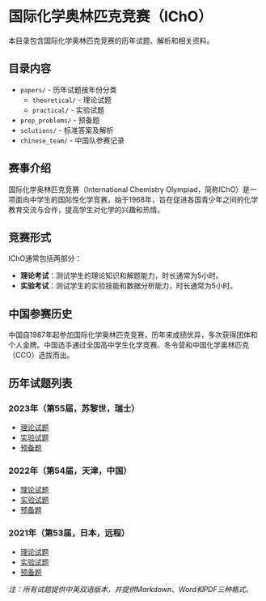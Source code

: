 # 国际化学奥林匹克竞赛（IChO）

本目录包含国际化学奥林匹克竞赛的历年试题、解析和相关资料。

## 目录内容

- `papers/` - 历年试题按年份分类
  - `theoretical/` - 理论试题
  - `practical/` - 实验试题
- `prep_problems/` - 预备题
- `solutions/` - 标准答案及解析
- `chinese_team/` - 中国队参赛记录

## 赛事介绍

国际化学奥林匹克竞赛（International Chemistry Olympiad，简称IChO）是一项面向中学生的国际性化学竞赛，始于1968年，旨在促进各国青少年之间的化学教育交流与合作，提高学生对化学的兴趣和热情。

## 竞赛形式

IChO通常包括两部分：
- **理论考试**：测试学生的理论知识和解题能力，时长通常为5小时。
- **实验考试**：测试学生的实验技能和数据分析能力，时长通常为5小时。

## 中国参赛历史

中国自1987年起参加国际化学奥林匹克竞赛，历年来成绩优异，多次获得团体和个人金牌。中国选手通过全国高中学生化学竞赛、冬令营和中国化学奥林匹克（CCO）选拔而出。

## 历年试题列表

### 2023年（第55届，苏黎世，瑞士）
- [理论试题](./papers/theoretical/2023_icho_theory.md)
- [实验试题](./papers/practical/2023_icho_practical.md)
- [预备题](./prep_problems/2023_icho_prep.md)

### 2022年（第54届，天津，中国）
- [理论试题](./papers/theoretical/2022_icho_theory.md)
- [实验试题](./papers/practical/2022_icho_practical.md)
- [预备题](./prep_problems/2022_icho_prep.md)

### 2021年（第53届，日本，远程）
- [理论试题](./papers/theoretical/2021_icho_theory.md)
- [实验试题](./papers/practical/2021_icho_practical.md)
- [预备题](./prep_problems/2021_icho_prep.md)

*注：所有试题提供中英双语版本，并提供Markdown、Word和PDF三种格式。* 